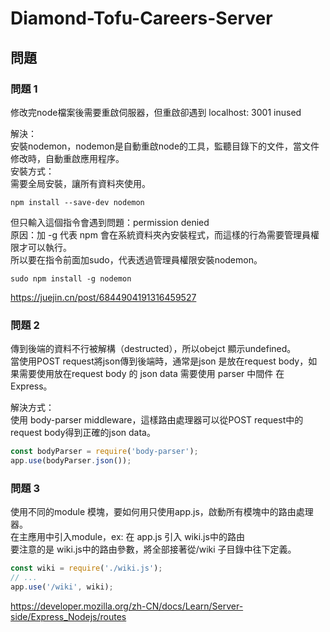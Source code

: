 # Diamond-Tofu-Careers-Server


## 問題

### 問題 1

修改完node檔案後需要重啟伺服器，但重啟卻遇到 localhost: 3001 inused     

解決：   
安裝nodemon，nodemon是自動重啟node的工具，監聽目錄下的文件，當文件修改時，自動重啟應用程序。   
安裝方式：   
需要全局安裝，讓所有資料夾使用。    
```
npm install --save-dev nodemon
```
但只輸入這個指令會遇到問題：permission denied  
原因：加 -g 代表 npm 會在系統資料夾內安裝程式，而這樣的行為需要管理員權限才可以執行。   
所以要在指令前面加sudo，代表透過管理員權限安裝nodemon。   

```
sudo npm install -g nodemon
```
https://juejin.cn/post/6844904191316459527
### 問題 2
傳到後端的資料不行被解構（destructed），所以obejct 顯示undefined。    
當使用POST request將json傳到後端時，通常是json 是放在request body，如果需要使用放在request body 的 json data 需要使用 parser 中間件 在Express。    

解決方式：   
使用 body-parser middleware，這樣路由處理器可以從POST request中的request body得到正確的json data。   
```javascript
const bodyParser = require('body-parser');
app.use(bodyParser.json());
```
### 問題 3
使用不同的module 模塊，要如何用只使用app.js，啟動所有模塊中的路由處理器。     
在主應用中引入module，ex: 在 app.js 引入 wiki.js中的路由     
要注意的是  wiki.js中的路由參數，將全部接著從/wiki 子目錄中往下定義。   
```javascript
const wiki = require('./wiki.js');
// ...
app.use('/wiki', wiki);
```
https://developer.mozilla.org/zh-CN/docs/Learn/Server-side/Express_Nodejs/routes
